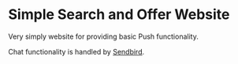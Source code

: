 # Simple Search and Offer Website

Very simply website for providing basic Push functionality.

Chat functionality is handled by [Sendbird](https://sendbird.com/).
